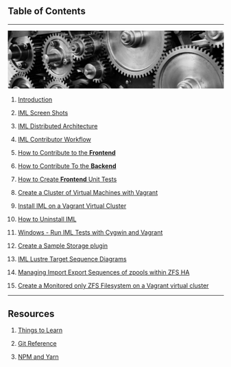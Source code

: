 ## Table of Contents
---
![gears](md_Graphics/gears_sm.jpg)

1. [Introduction](IML_Introduction.md)

1. [IML Screen Shots](IML_Screen_Shots.md)

1. [IML Distributed Architecture](IML_Distributed_Architecture.md)

1. [IML Contributor Workflow](IML_Contributor_Workflow.md)

1. [How to Contribute to the **Frontend**](IML_Contribute_To_Frontend.md)

1. [How to Contribute To the **Backend**](IML_Contribute_To_Backend.md)

1. [How to Create **Frontend** Unit Tests](IML_Create_Frontend_Unit_Tests.md)

1. [Create a Cluster of Virtual Machines with Vagrant](https://github.com/intel-hpdd/Vagrantfiles/blob/master/README.md)

1. [Install IML on a Vagrant Virtual Cluster](Installing_IML_on_Vagrant.md)

1. [How to Uninstall IML](IML_UnInstall_IML.md)

1. [Windows - Run IML Tests with Cygwin and Vagrant](Run_Iml_Tests_Cygwin.md)

1.  [Create a Sample Storage plugin](https://github.com/intel-hpdd/sample-storage-plugin
)

1. [IML Lustre Target Sequence Diagrams](IML_Lustre_Target_Sequence_Diagrams.md)

1. [Managing Import Export Sequences of zpools within ZFS HA](Managing_Import_Export_Sequences_of_Zpools_within_zfs_HA.md)

1. [Create a Monitored only ZFS Filesystem on a Vagrant virtual cluster](IML_Monitored_Only_ZFS.md)

---
## Resources

1.  [Things to Learn](Things_to_Learn.md)

1.  [Git Reference](Git_Reference.md)

1. [NPM and Yarn](NPM_and_Yarn.md)
